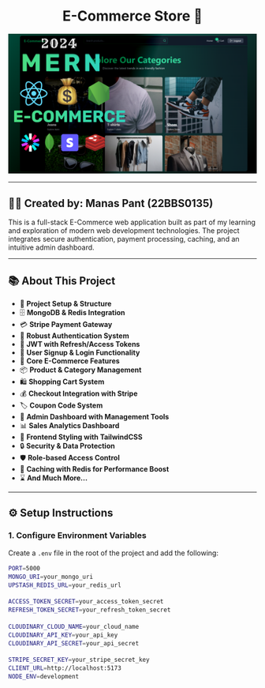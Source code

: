 <h1 align="center">E-Commerce Store 🛒</h1>

![Demo App](/frontend/public/screenshot-for-readme.png)

---

## 👨‍💻 Created by: Manas Pant (22BBS0135)

This is a full-stack E-Commerce web application built as part of my learning and exploration of modern web development technologies. The project integrates secure authentication, payment processing, caching, and an intuitive admin dashboard.

---

## 📚 About This Project

- 🚀 **Project Setup & Structure**
- 🗄️ **MongoDB & Redis Integration**
- 💳 **Stripe Payment Gateway**
- 🔐 **Robust Authentication System**
- 🔑 **JWT with Refresh/Access Tokens**
- 📝 **User Signup & Login Functionality**
- 🛒 **Core E-Commerce Features**
- 📦 **Product & Category Management**
- 🛍️ **Shopping Cart System**
- 💰 **Checkout Integration with Stripe**
- 🏷️ **Coupon Code System**
- 👑 **Admin Dashboard with Management Tools**
- 📊 **Sales Analytics Dashboard**
- 🎨 **Frontend Styling with TailwindCSS**
- 🔒 **Security & Data Protection**
- 🛡️ **Role-based Access Control**
- 🚀 **Caching with Redis for Performance Boost**
- ⌛ **And Much More...**

---

## ⚙️ Setup Instructions

### 1. Configure Environment Variables

Create a `.env` file in the root of the project and add the following:

```bash
PORT=5000
MONGO_URI=your_mongo_uri
UPSTASH_REDIS_URL=your_redis_url

ACCESS_TOKEN_SECRET=your_access_token_secret
REFRESH_TOKEN_SECRET=your_refresh_token_secret

CLOUDINARY_CLOUD_NAME=your_cloud_name
CLOUDINARY_API_KEY=your_api_key
CLOUDINARY_API_SECRET=your_api_secret

STRIPE_SECRET_KEY=your_stripe_secret_key
CLIENT_URL=http://localhost:5173
NODE_ENV=development
